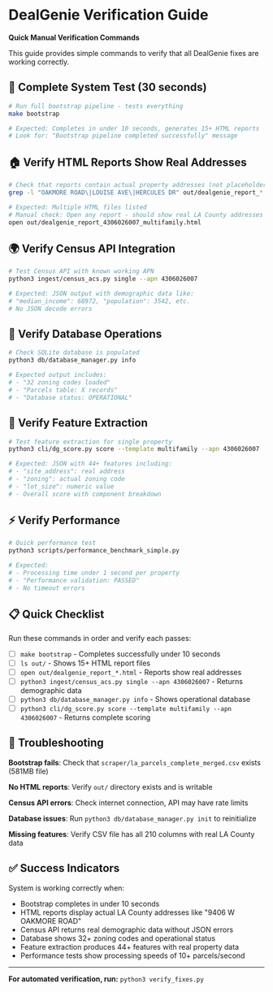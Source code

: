 # DealGenie Verification Guide

**Quick Manual Verification Commands**

This guide provides simple commands to verify that all DealGenie fixes are working correctly.

## 🚀 Complete System Test (30 seconds)

```bash
# Run full bootstrap pipeline - tests everything
make bootstrap

# Expected: Completes in under 10 seconds, generates 15+ HTML reports
# Look for: "Bootstrap pipeline completed successfully" message
```

## 🏠 Verify HTML Reports Show Real Addresses

```bash
# Check that reports contain actual property addresses (not placeholders)
grep -l "OAKMORE ROAD\|LOUISE AVE\|HERCULES DR" out/dealgenie_report_*.html

# Expected: Multiple HTML files listed
# Manual check: Open any report - should show real LA County addresses
open out/dealgenie_report_4306026007_multifamily.html
```

## 🌍 Verify Census API Integration

```bash
# Test Census API with known working APN
python3 ingest/census_acs.py single --apn 4306026007

# Expected: JSON output with demographic data like:
# "median_income": 68972, "population": 3542, etc.
# No JSON decode errors
```

## 💾 Verify Database Operations

```bash
# Check SQLite database is populated
python3 db/database_manager.py info

# Expected output includes:
# - "32 zoning codes loaded"
# - "Parcels table: X records"
# - "Database status: OPERATIONAL"
```

## 🧪 Verify Feature Extraction

```bash
# Test feature extraction for single property
python3 cli/dg_score.py score --template multifamily --apn 4306026007

# Expected: JSON with 44+ features including:
# - "site_address": real address
# - "zoning": actual zoning code  
# - "lot_size": numeric value
# - Overall score with component breakdown
```

## ⚡ Verify Performance

```bash
# Quick performance test
python3 scripts/performance_benchmark_simple.py

# Expected: 
# - Processing time under 1 second per property
# - "Performance validation: PASSED"
# - No timeout errors
```

## 📋 Quick Checklist

Run these commands in order and verify each passes:

- [ ] `make bootstrap` - Completes successfully under 10 seconds
- [ ] `ls out/` - Shows 15+ HTML report files  
- [ ] `open out/dealgenie_report_*.html` - Reports show real addresses
- [ ] `python3 ingest/census_acs.py single --apn 4306026007` - Returns demographic data
- [ ] `python3 db/database_manager.py info` - Shows operational database
- [ ] `python3 cli/dg_score.py score --template multifamily --apn 4306026007` - Returns complete scoring

## 🚨 Troubleshooting

**Bootstrap fails**: Check that `scraper/la_parcels_complete_merged.csv` exists (581MB file)

**No HTML reports**: Verify `out/` directory exists and is writable

**Census API errors**: Check internet connection, API may have rate limits

**Database issues**: Run `python3 db/database_manager.py init` to reinitialize

**Missing features**: Verify CSV file has all 210 columns with real LA County data

## ✅ Success Indicators

System is working correctly when:
- Bootstrap completes in under 10 seconds
- HTML reports display actual LA County addresses like "9406 W OAKMORE ROAD"
- Census API returns real demographic data without JSON errors
- Database shows 32+ zoning codes and operational status
- Feature extraction produces 44+ features with real property data
- Performance tests show processing speeds of 10+ parcels/second

---

**For automated verification, run:** `python3 verify_fixes.py`